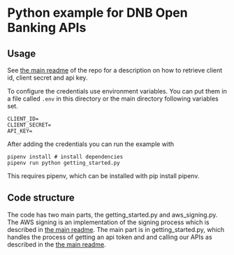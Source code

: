 # Python example for DNB Open Banking APIs

## Usage

See [the main readme][] of the repo for a description on how to
retrieve client id, client secret and api key.

To configure the credentials use environment variables. You can
put them in a file called `.env` in this directory or the main directory 
following variables set.

```
CLIENT_ID=
CLIENT_SECRET=
API_KEY=
```

After adding the credentials you can run the example with

```shell
pipenv install # install dependencies
pipenv run python getting_started.py
```

This requires pipenv, which can be installed with pip install pipenv.

## Code structure

The code has two main parts, the getting_started.py and aws_signing.py. The
AWS signing is an implementation of the signing process which is described
in [the main readme][]. The main part is in getting_started.py, which handles the
process of getting an api token and and calling our APIs as described in the
[the main readme][].

[the main readme]: (../README.md)
